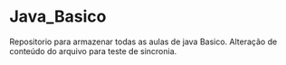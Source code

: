 # Java_Basico
Repositorio para armazenar todas as aulas de java Basico.
Alteração de conteúdo do arquivo para teste de sincronia.
